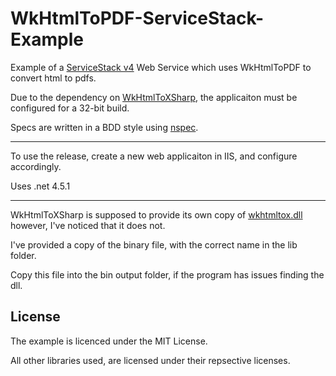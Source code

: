 WkHtmlToPDF-ServiceStack-Example
================================

Example of a [ServiceStack v4](https://github.com/ServiceStack/ServiceStack) Web Service which uses WkHtmlToPDF to convert html to pdfs.

Due to the dependency on [WkHtmlToXSharp](https://github.com/pruiz/WkHtmlToXSharp), the applicaiton must be configured for a 32-bit build.

Specs are written in a BDD style using [nspec](https://github.com/mattflo/nspec).

---

To use the release, create a new web applicaiton in IIS, and configure accordingly.

Uses .net 4.5.1

---

WkHtmlToXSharp is supposed to provide its own copy of [wkhtmltox.dll](http://wkhtmltopdf.org/) however,
I've noticed that it does not.

I've provided a copy of the binary file, with the correct name in the lib folder.

Copy this file into the bin output folder, if the program has issues finding the dll.


License
-------
The example is licenced under the MIT License. 

All other libraries used, are licensed under their repsective licenses. 
